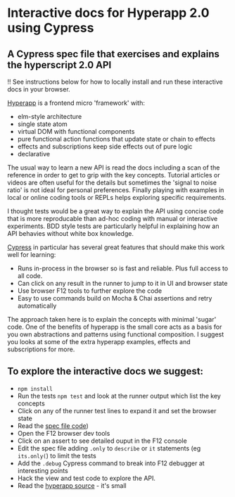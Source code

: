 # Interactive docs for Hyperapp 2.0 using Cypress

## A Cypress spec file that exercises and explains the hyperscript 2.0 API

!! See instructions below for how to locally install and run these interactive docs in your browser.

[Hyperapp](https://github.com/jorgebucaran/hyperapp) is a frontend micro 'framework' with:

- elm-style architecture
- single state atom
- virtual DOM with functional components
- pure functional action functions that update state or chain to effects
- effects and subscriptions keep side effects out of pure logic
- declarative

The usual way to learn a new API is read the docs including a scan of the reference in order to get to grip with the key concepts. Tutorial articles or videos are often useful for the details but sometimes the 'signal to noise ratio' is not ideal for personal preferences. Finally playing with examples in local or online coding tools or REPLs helps exploring specific requirements.

I thought tests would be a great way to explain the API using concise code that is more reproducable than ad-hoc coding with manual or interactive experiments. BDD style tests are particularly helpful in explaining how an API behavies without white box knowledge.

[Cypress](https://www.cypress.io/) in particular has several great features that should make this work well for learning:

- Runs in-process in the browser so is fast and reliable. Plus full access to all code.
- Can click on any result in the runner to jump to it in UI and browser state
- Use browser F12 tools to further explore the code
- Easy to use commands build on Mocha & Chai assertions and retry automatically

The approach taken here is to explain the concepts with minimal 'sugar' code. One of the benefits of hyperapp is the small core acts as a basis for you own abstractions and patterns using functional composition. I suggest you looks at some of the extra hyperapp examples, effects and subscriptions for more.

## To explore the interactive docs we suggest:

- `npm install`
- Run the tests `npm test` and look at the runner output which list the key concepts
- Click on any of the runner test lines to expand it and set the browser state
- Read the [spec file code](cypress/integration/hyperapp2-api.spec.js))
- Open the F12 browser dev tools
- Click on an assert to see detailed ouput in the F12 console
- Edit the spec file adding `.only` to `describe` or `it` statements (eg `its.only(`) to limit the tests
- Add the `.debug` Cypress command to break into F12 debugger at interesting points
- Hack the view and test code to explore the API.
- Read the [hyperapp source](hyperapp.js) - it's small
